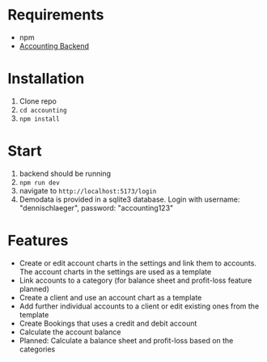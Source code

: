 # Requirements
- npm
- [Accounting Backend](https://github.com/stahlbot/accounting-backend)

# Installation
1. Clone repo
2. `cd accounting`
3. `npm install`

# Start
1. backend should be running
2. `npm run dev`
3. navigate to `http://localhost:5173/login`
4. Demodata is provided in a sqlite3 database. Login with username: "dennischlaeger", password: "accounting123"

# Features
- Create or edit account charts in the settings and link them to accounts. The account charts in the settings are used as a template
- Link accounts to a category (for balance sheet and profit-loss feature planned)
- Create a client and use an account chart as a template
- Add further individual accounts to a client or edit existing ones from the template
- Create Bookings that uses a credit and debit account
- Calculate the account balance
- Planned: Calculate a balance sheet and profit-loss based on the categories

